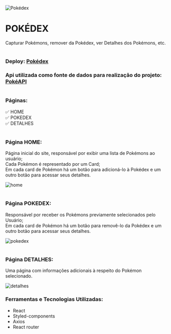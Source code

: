 ![Pokédex](https://user-images.githubusercontent.com/102442943/210075359-7cd35d00-82f1-4e04-9502-e2454eb77568.png)

# POKÉDEX
<p> Capturar Pokémons, remover da Pokédex, ver Detalhes dos Pokémons, etc. </p>
 
#

### Deploy: [Pokédex](https://amuck-approval.surge.sh/)
### Api utilizada como fonte de dados para realização do projeto:  [PokéAPI](https://pokeapi.co/)

#

### Páginas:

:white_check_mark: HOME
<br/>
:white_check_mark: POKEDEX
<br/>
:white_check_mark: DETALHES

#

### Página HOME:

<p>
   Página inicial do site, responsável por exibir uma lista de Pokémons ao usuário;
   <br/>
   Cada Pokémon é representado por um Card;
   <br/>
   Em cada card de Pokémon há um botão para adicioná-lo à Pokédex e um outro botão para acessar seus detalhes.
</p>

![home](https://user-images.githubusercontent.com/102442943/210081704-b8a86137-4043-48af-9f14-8a8900341d5d.png)

#

### Página POKEDEX:

<p>
   Responsável por receber os Pokémons previamente selecionados pelo Usuário;
   <br/>
   Em cada card de Pokémon há um botão para removê-lo da Pokédex e um outro botão para acessar seus detalhes.
</p>

![pokedex](https://user-images.githubusercontent.com/102442943/210083470-91e2a46e-1f56-416e-b994-519fdc802d97.png)

#

### Página DETALHES:

<p> Uma página com informações adicionais à respeito do Pokémon selecionado.</p>

![detalhes](https://user-images.githubusercontent.com/102442943/210084376-a7e13436-6185-4121-9caf-580e0eb8930c.png)

### Ferramentas e Tecnologias Utilizadas:

- React
- Styled-components
- Axios
- React router
